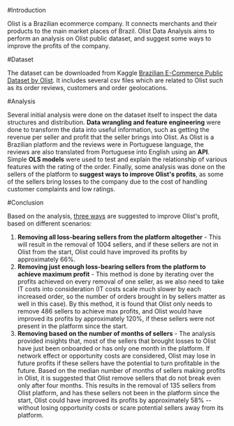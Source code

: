 #Introduction

Olist is a Brazilian ecommerce company. It connects merchants and their products to the main market places of Brazil. Olist Data Analysis aims to perform an analysis on Olist public dataset, and suggest some ways to improve the profits of the company.

#Dataset

The dataset can be downloaded from Kaggle [Brazilian E-Commerce Public Dataset by Olist](https://www.kaggle.com/datasets/olistbr/brazilian-ecommerce). It includes several csv files which are related to Olist such as its order reviews, customers and order geolocations.

#Analysis

Several initial analysis were done on the dataset itself to inspect the data structures and distribution. **Data wrangling and feature engineering** were done to transform the data into useful information, such as getting the revenue per seller and profit that the seller brings into Olist. As Olist is a Brazilian platform and the reviews were in Portuguese language, the reviews are also translated from Portuguese into English using an **API**. Simple **OLS models** were used to test and explain the relationship of various features with the rating of the order. Finally, some analysis was done on the sellers of the platform to **suggest ways to improve Olist's profits**, as some of the sellers bring losses to the company due to the cost of handling customer complaints and low ratings.

#Conclusion

Based on the analysis, [three ways](https://github.com/chongxe1991/olist_data_analysis/blob/master/ceo_request.ipynb) are suggested to improve Olist's profit, based on different scenarios:

1. **Removing all loss-bearing sellers from the platform altogether** - This will result in the removal of 1004 sellers, and if these sellers are not in Olist from the start, Olist could have improved its profits by approximately 66%.
2. **Removing just enough loss-bearing sellers from the platform to achieve maximum profit** - This method is done by iterating over the profits achieved on every removal of one seller, as we also need to take IT costs into consideration (IT costs scale much slower by each increased order, so the number of orders brought in by sellers matter as well in this case). By this method, it is found that Olist only needs to remove 486 sellers to achieve max profits, and Olist would have improved its profits by approximately 120%, if these sellers were not present in the platform since the start.
3. **Removing based on the number of months of sellers** - The analysis provided insights that, most of the sellers that brought losses to Olist have just been onboarded or has only one month in the platform. If network effect or opportunity costs are considered, Olist may lose in future profits if these sellers have the potential to turn profitable in the future. Based on the median number of months of sellers making profits in Olist, it is suggested that Olist remove sellers that do not break even only after four months. This results in the removal of 135 sellers from Olist platform, and has these sellers not been in the platform since the start, Olist could have improved its profits by approximately 58% -- without losing opportunity costs or scare potential sellers away from its platform.
